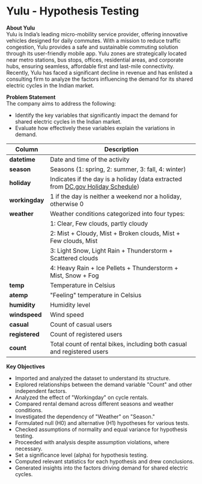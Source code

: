 # Yulu - Hypothesis Testing

**About Yulu**  
Yulu is India’s leading micro-mobility service provider, offering innovative vehicles designed for daily commutes. With a mission to reduce traffic congestion, Yulu provides a safe and sustainable commuting solution through its user-friendly mobile app. Yulu zones are strategically located near metro stations, bus stops, offices, residential areas, and corporate hubs, ensuring seamless, affordable first and last-mile connectivity. Recently, Yulu has faced a significant decline in revenue and has enlisted a consulting firm to analyze the factors influencing the demand for its shared electric cycles in the Indian market.  

**Problem Statement**  
The company aims to address the following:  
- Identify the key variables that significantly impact the demand for shared electric cycles in the Indian market.  
- Evaluate how effectively these variables explain the variations in demand.  

| **Column**      | **Description**                                                                                       |
|------------------|-----------------------------------------------------------------------------------------------------|
| **datetime**     | Date and time of the activity                                                                       |
| **season**       | Seasons (1: spring, 2: summer, 3: fall, 4: winter)                                                  |
| **holiday**      | Indicates if the day is a holiday (data extracted from [DC.gov Holiday Schedule](http://dchr.dc.gov/page/holiday-schedule)) |
| **workingday**   | 1 if the day is neither a weekend nor a holiday, otherwise 0                                        |
| **weather**      | Weather conditions categorized into four types:                                                     |
|                  | 1: Clear, Few clouds, partly cloudy                                                                 |
|                  | 2: Mist + Cloudy, Mist + Broken clouds, Mist + Few clouds, Mist                                     |
|                  | 3: Light Snow, Light Rain + Thunderstorm + Scattered clouds                                         |
|                  | 4: Heavy Rain + Ice Pellets + Thunderstorm + Mist, Snow + Fog                                       |
| **temp**         | Temperature in Celsius                                                                             |
| **atemp**        | "Feeling" temperature in Celsius                                                                   |
| **humidity**     | Humidity level                                                                                     |
| **windspeed**    | Wind speed                                                                                         |
| **casual**       | Count of casual users                                                                              |
| **registered**   | Count of registered users                                                                          |
| **count**        | Total count of rental bikes, including both casual and registered users                            |

**Key Objectives**  
- Imported and analyzed the dataset to understand its structure.  
- Explored relationships between the demand variable "Count" and other independent factors.  
- Analyzed the effect of "Workingday" on cycle rentals.  
- Compared rental demand across different seasons and weather conditions.  
- Investigated the dependency of "Weather" on "Season."  
- Formulated null (H0) and alternative (H1) hypotheses for various tests.  
- Checked assumptions of normality and equal variance for hypothesis testing.  
- Proceeded with analysis despite assumption violations, where necessary.  
- Set a significance level (alpha) for hypothesis testing.  
- Computed relevant statistics for each hypothesis and drew conclusions.  
- Generated insights into the factors driving demand for shared electric cycles.  
